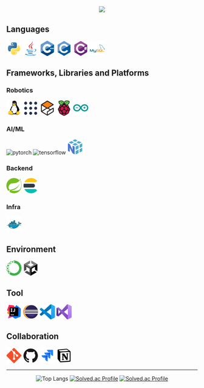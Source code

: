 <div align="center">
 <img src="https://capsule-render.vercel.app/api?type=Waving&color=auto&height=120&section=header&fontSize=45&animation=blinking&fontColor=FFEBCD&text=Hello!&desc=LeeJaeYeong&descAlignY=80">
</div>

 ## Languages
<div>  
 <img src="https://raw.githubusercontent.com/devicons/devicon/master/icons/python/python-original.svg" alt="python" width="40" height="40"/>
 <img src="https://raw.githubusercontent.com/devicons/devicon/master/icons/java/java-original.svg" alt="java" width="40" height="40"/>
 <img src="https://raw.githubusercontent.com/devicons/devicon/master/icons/cplusplus/cplusplus-original.svg" alt="cplusplus" width="40" height="40"/> 
 <img src="https://raw.githubusercontent.com/devicons/devicon/master/icons/c/c-original.svg" alt="c" width="40" height="40"/>
 <img src="https://raw.githubusercontent.com/devicons/devicon/master/icons/csharp/csharp-original.svg" alt="csharp" width="40" height="40"/>
 <img src="https://raw.githubusercontent.com/devicons/devicon/master/icons/mysql/mysql-original-wordmark.svg" alt="mysql" width="40" height="40"/>
</div>


## Frameworks, Libraries and Platforms

### Robotics
<div>
 <img src="https://raw.githubusercontent.com/devicons/devicon/master/icons/linux/linux-original.svg" alt="linux" width="40" height="40"/>
 <img src="https://raw.githubusercontent.com/devicons/devicon/master/icons/ros/ros-original.svg" alt="ros" width="40" height="40"/>  
 <img src="https://raw.githubusercontent.com/devicons/devicon/master/icons/gazebo/gazebo-original.svg" alt="gazebo" width="40" height="40"/>  
 <img src="https://raw.githubusercontent.com/devicons/devicon/master/icons/raspberrypi/raspberrypi-original.svg" alt="raspberrypi" width="40" height="40"/>
 <img src="https://raw.githubusercontent.com/devicons/devicon/master/icons/arduino/arduino-original.svg" alt="arduino" width="40" height="40"/>
</div>


### AI/ML
<div>
 <img src="https://www.vectorlogo.zone/logos/pytorch/pytorch-icon.svg" alt="pytorch" width="40" height="40"/>
 <img src="https://www.vectorlogo.zone/logos/tensorflow/tensorflow-icon.svg" alt="tensorflow" width="40" height="40"/>
 <img src="https://raw.githubusercontent.com/devicons/devicon/master/icons/numpy/numpy-original.svg" alt="numpy" width="40" height="40"/>
</div>

### Backend
<div>
 <img src="https://raw.githubusercontent.com/devicons/devicon/master/icons/spring/spring-original.svg" alt="spring" width="40" height="40"/>
 <img src="https://raw.githubusercontent.com/devicons/devicon/master/icons/elasticsearch/elasticsearch-original.svg" alt="elasticsearch" width="40" height="40"/>
</div>

### Infra
<img src="https://raw.githubusercontent.com/devicons/devicon/master/icons/docker/docker-original.svg" alt="docker" width="40" height="40"/>

## Environment
<div>
 <img src="https://raw.githubusercontent.com/devicons/devicon/master/icons/anaconda/anaconda-original.svg" alt="anaconda" width="40" height="40"/>
 <img src="https://raw.githubusercontent.com/devicons/devicon/master/icons/unity/unity-original.svg" alt="unity" width="40" height="40"/>
</div>

##  Tool
<div>
 <img src="https://raw.githubusercontent.com/devicons/devicon/master/icons/intellij/intellij-original.svg" alt="intellij" width="40" height="40"/>
 <img src="https://raw.githubusercontent.com/devicons/devicon/master/icons/eclipse/eclipse-original.svg" alt="eclipse" width="40" height="40"/>
 <img src="https://raw.githubusercontent.com/devicons/devicon/master/icons/vscode/vscode-original.svg" alt="vscode" width="40" height="40"/>
 <img src="https://raw.githubusercontent.com/devicons/devicon/master/icons/visualstudio/visualstudio-original.svg" alt="visualstudio" width="40" height="40"/>
</div>


## Collaboration
<div>
 <img src="https://raw.githubusercontent.com/devicons/devicon/master/icons/git/git-original.svg" alt="git" width="40" height="40"/>
 <img src="https://raw.githubusercontent.com/devicons/devicon/master/icons/github/github-original.svg" alt="github" width="40" height="40"/>
 <img src="https://raw.githubusercontent.com/devicons/devicon/master/icons/jira/jira-original.svg" alt="jira" width="40" height="40"/>
 <img src="https://raw.githubusercontent.com/devicons/devicon/master/icons/notion/notion-original.svg" alt="notion" width="40" height="40"/>
</div>

<hr/>

<div align="center">
 
![Top Langs](https://github-readme-stats.vercel.app/api/top-langs/?username=dd-jero&hide_progress=true&theme=dark) [![Solved.ac Profile](http://mazassumnida.wtf/api/v2/generate_badge?boj=boutljy0407)](https://solved.ac/boutljy0407) [![Solved.ac Profile](http://mazassumnida.wtf/api/v2/generate_badge?boj=sigurd0407)](https://solved.ac/sigurd0407) 
 
</div>


